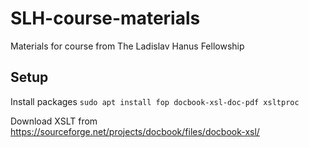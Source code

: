 # SLH-course-materials
Materials for course from The Ladislav Hanus Fellowship

Setup
------------
Install packages `sudo apt install fop docbook-xsl-doc-pdf xsltproc`

Download XSLT from https://sourceforge.net/projects/docbook/files/docbook-xsl/

